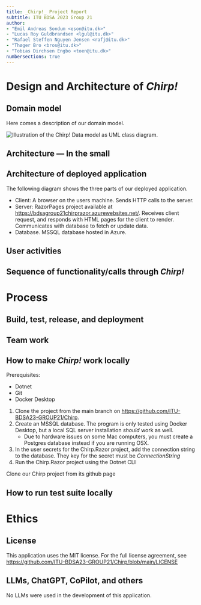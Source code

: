 ```yaml
---
title: _Chirp!_ Project Report
subtitle: ITU BDSA 2023 Group 21
author:
- "Emil Andreas Sondum <eson@itu.dk>"
- "Lucas Roy Guldbrandsen <lgul@itu.dk>"
- "Rafael Steffen Nguyen Jensen <rafj@itu.dk>"
- "Thøger Bro <bros@itu.dk>"
- "Tobias Dirchsen Engbo <toen@itu.dk>"
numbersections: true
---
```


# Design and Architecture of _Chirp!_

## Domain model

Here comes a description of our domain model.

![Illustration of the _Chirp!_ Data model as UML class diagram.](docs/images/domain_model.png)

## Architecture — In the small

## Architecture of deployed application
The following diagram shows the three parts of our deployed application.
- Client: A browser on the users machine. Sends HTTP calls to the server.
- Server: RazorPages project available at https://bdsagroup21chirprazor.azurewebsites.net/. Receives client request, and responds with HTML pages for the client to render. Communicates with database to fetch or update data.
- Database. MSSQL database hosted in Azure.

## User activities

## Sequence of functionality/calls through _Chirp!_

# Process

## Build, test, release, and deployment

## Team work

## How to make _Chirp!_ work locally
Prerequisites:
- Dotnet
- Git
- Docker Desktop

1. Clone the project from the main branch on https://github.com/ITU-BDSA23-GROUP21/Chirp.
1. Create an MSSQL database. The program is only tested using Docker Desktop, but a local SQL server installation *should* work as well.
    - Due to hardware issues on some Mac computers, you must create a Postgres database instead if you are running OSX.
1. In the user secrets for the Chirp.Razor project, add the connection string to the database. They key for the secret must be *ConnectionString*
1. Run the Chirp.Razor project using the Dotnet CLI 

Clone our Chirp project from its github page

## How to run test suite locally

# Ethics

## License
This application uses the MIT license. For the full license agreement, see https://github.com/ITU-BDSA23-GROUP21/Chirp/blob/main/LICENSE
## LLMs, ChatGPT, CoPilot, and others
No LLMs were used in the development of this application.